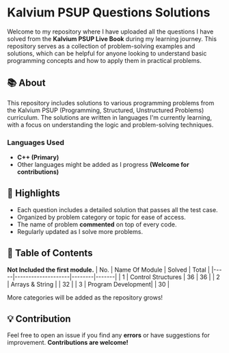 # Kalvium PSUP Questions Solutions

Welcome to my repository where I have uploaded all the questions I have solved from the **Kalvium PSUP Live Book** during my learning journey. This repository serves as a collection of problem-solving examples and solutions, which can be helpful for anyone looking to understand basic programming concepts and how to apply them in practical problems.

## 📚 About

This repository includes solutions to various programming problems from the Kalvium PSUP (Programming, Structured, Unstructured Problems) curriculum. The solutions are written in languages I'm currently learning, with a focus on understanding the logic and problem-solving techniques.

### Languages Used
- **C++ (Primary)**
- Other languages might be added as I progress **(Welcome for contributions)**
  
## 🌟 Highlights
- Each question includes a detailed solution that passes all the test case.
- Organized by problem category or topic for ease of access.
- The name of problem **commented** on top of every code.
- Regularly updated as I solve more problems.

## 📝 Table of Contents
**Not Included the first module.**
| No. | Name Of Module     | Solved | Total |
|-----|--------------------|--------|-------|
| 1   | Control Structures | 36     | 36    |
| 2   | Arrays & String    |        | 32    |
| 3   | Program Development|        | 30    |

More categories will be added as the repository grows!

## 💡 Contribution
Feel free to open an issue if you find any **errors** or have suggestions for improvement. **Contributions are welcome!**
